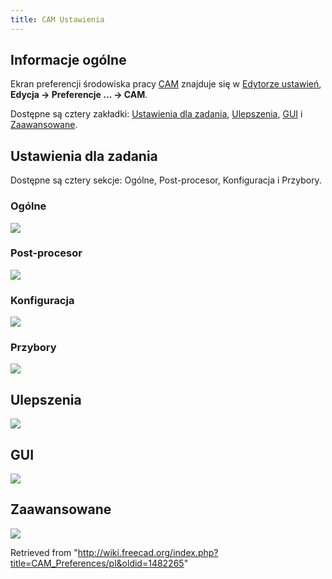 ```yaml
---
title: CAM Ustawienia
---
```

## Informacje ogólne

Ekran preferencji środowiska pracy [CAM](/CAM_Workbench/pl "CAM Workbench/pl") znajduje się w [Edytorze ustawień](/Preferences_Editor/pl "Preferences Editor/pl"), **Edycja → Preferencje ... → CAM**.

Dostępne są cztery zakładki: [Ustawienia dla zadania](#Ustawienia_dla_zadania), [Ulepszenia](#Ulepszenia), [GUI](#GUI) i [Zaawansowane](#Zaawansowane).

## Ustawienia dla zadania

Dostępne są cztery sekcje: Ogólne, Post-procesor, Konfiguracja i Przybory.

### Ogólne

![](/images/Preference_Path_Tab_01_01_V020.png)

### Post-procesor

![](/images/Preference_Path_Tab_01_02_V020.png)

### Konfiguracja

![](/images/Preference_Path_Tab_01_03_V020.png)

### Przybory

![](/images/Preference_Path_Tab_01_04_V020.png)

## Ulepszenia

![](/images/Preference_Path_Tab_02_V020.png)

## GUI

![](/images/Preference_Path_Tab_03_V020.png)

## Zaawansowane

![](/images/Preference_Path_Tab_04_V020.png)

Retrieved from "<http://wiki.freecad.org/index.php?title=CAM_Preferences/pl&oldid=1482265>"